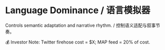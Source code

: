 # Language Dominance / 语言模拟器

Controls semantic adaptation and narrative rhythm. / 控制语义适配与叙事节奏。

💰 Investor Note: Twitter firehose cost = $X; MAP feed = 20% of cost.